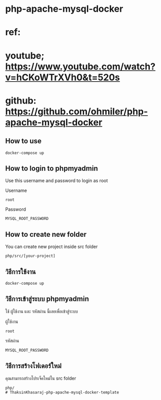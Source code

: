 # php-apache-mysql-docker
# ref: 
# youtube; https://www.youtube.com/watch?v=hCKoWTrXVh0&t=520s
# github: https://github.com/ohmiler/php-apache-mysql-docker

## How to use 
```
docker-compose up
```

## How to login to phpmyadmin
Use this username and password to login as root 

Username 
```
root
```
Password
```
MYSQL_ROOT_PASSWORD
```

## How to create new folder
You can create new project inside src folder 
```
php/src/[your-project]
```

## วิธีการใช้งาน
```
docker-compose up
```

## วิธีการเข้าสู่ระบบ phpmyadmin
ใช้ ผู้ใช้งาน และ รหัสผ่าน นี้เลยเพื่อเข้าสู่ระบบ

ผู้ใช้งาน 
```
root
```
รหัสผ่าน
```
MYSQL_ROOT_PASSWORD
```

## วิธีการสร้างโฟเดอร์ใหม่่
คุณสามารถสร้างโปรเจ็คใหม่ใน src folder 
```
php/
# ThaksinKhasaraj-php-apache-mysql-docker-template
